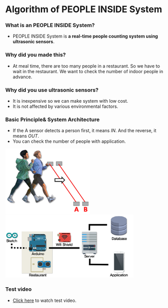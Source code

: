 # Algorithm of PEOPLE INSIDE System

### What is an PEOPLE INSIDE System?
- PEOPLE INSIDE System is **a real-time people counting system using ultrasonic sensors**.

### Why did you made this?
- At meal time, there are too many people in a restaurant. So we have to wait in the restaurant. We want to check the number of indoor people in advance.

### Why did you use ultrasonic sensors?
- It is inexpensive so we can make system with low cost.
- It is not affected by various environmental factors.

### Basic Principle& System Architecture
- If the A sensor detects a person first, it means *IN*. And the reverse, it means *OUT*.
- You can check the number of people with application.

![principle](./img/principle.png) ![architecture](./img/architecture.png)

### Test video
- [Click here](https://www.youtube.com/watch?v=0aNgP3FmK0k) to watch test video.
